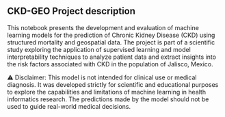 ## CKD-GEO Project description



This notebook presents the development and evaluation of machine learning models for the prediction of Chronic Kidney Disease (CKD) using structured mortality and geospatial data. The project is part of a scientific study exploring the application of supervised learning and model interpretability techniques to analyze patient data and extract insights into the risk factors associated with CKD in the population of Jalisco, Mexico.

⚠️ Disclaimer:
This model is not intended for clinical use or medical diagnosis. It was developed strictly for scientific and educational purposes to explore the capabilities and limitations of machine learning in health informatics research. The predictions made by the model should not be used to guide real-world medical decisions.
